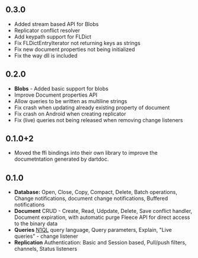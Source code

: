 ## 0.3.0
* Added stream based API for Blobs
* Replicator conflict resolver
* Add keypath support for FLDict
* Fix FLDictEntryIterator not returning keys as strings
* Fix new document properties not being initialized
* Fix the way dll is included

## 0.2.0
*  **Blobs** - Added basic support for blobs
* Improve Document properties API
* Allow queries to be written as multiline strings
* Fix crash when updating already existing property of document
* Fix crash on Android when creating replicator
* Fix (live) queries not being released when removing change listeners

## 0.1.0+2
 * Moved the ffi bindings into their own library to improve the documetntation generated by dartdoc.

## 0.1.0
* **Database:** Open, Close, Copy, Compact, Delete, Batch operations, Change notifications, document change notifications, Buffered notifications
* **Document**
    CRUD - Create, Read, Udpdate, Delete, Save conflict handler, Document expiration, with automatic purge
    Fleece API for direct access to the binary data
* **Queries**
    [N1QL](https://www.couchbase.com/products/n1ql) query language, Query parameters, Explain, "Live queries" - change listener
* **Replication**
    Authentication: Basic and Session based, Pull/push filters, channels, Status listeners